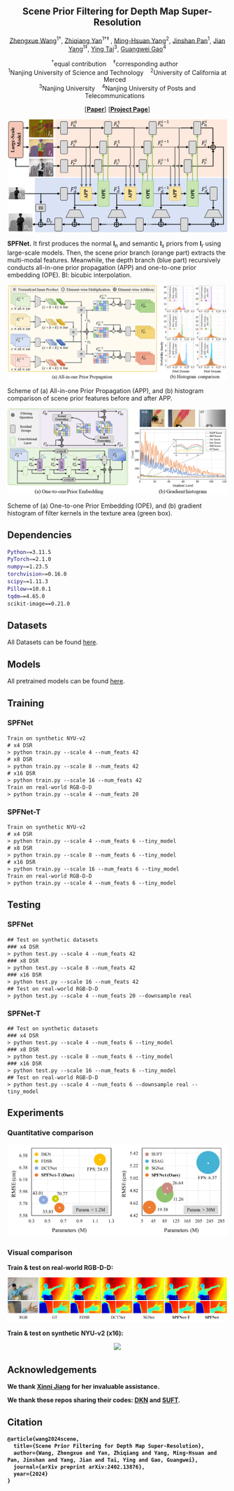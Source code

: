 <p align="center">
<h2 align="center"> Scene Prior Filtering for Depth Map Super-Resolution </h2>

<p align="center"><a href="https://scholar.google.com/citations?user=VogTuQkAAAAJ&hl=zh-CN">Zhengxue Wang</a><sup>1&dagger;</sup>, 
<a href="https://yanzq95.github.io/">Zhiqiang Yan</a><sup>1&dagger;&Dagger;	</sup>, 
<a href="https://faculty.ucmerced.edu/mhyang/">Ming-Hsuan Yang</a><sup>2</sup>, 
<a href="https://jspan.github.io/">Jinshan Pan</a><sup>1</sup>,
<a href="https://scholar.google.com/citations?user=6CIDtZQAAAAJ&hl=zh-CN">Jian Yang</a><sup>1&Dagger;</sup>,
<a href="https://tyshiwo.github.io/">Ying Tai</a><sup>3</sup>,
<a href="https://guangweigao.github.io/">Guangwei Gao</a><sup>4</sup>
</p>

<p align="center">
  <sup>&dagger;</sup>equal contribution&nbsp;&nbsp;&nbsp;
  <sup>&Dagger;</sup>corresponding author&nbsp;&nbsp;&nbsp;<br>
          <sup>1</sup>Nanjing University of Science and Technology&nbsp;&nbsp;&nbsp;
  <sup>2</sup>University of California at Merced&nbsp;&nbsp;&nbsp;<br>
  <sup>3</sup>Nanjing University&nbsp;&nbsp;&nbsp;
  <sup>4</sup>Nanjing University of Posts and Telecommunications&nbsp;&nbsp;&nbsp;
</p>

<p align="center">
[<a href="https://arxiv.org/pdf/2402.13876.pdf"><strong>Paper</strong></a>]
[<a href="https://yanzq95.github.io/projectpage/SPFNet/index.html"><strong>Project Page</strong></a>]
</p>

![model](Figs/Overview.png)

**SPFNet.** It first produces the normal $\boldsymbol I_{n}$ and semantic $\boldsymbol I_{s}$ priors from $\boldsymbol I_{r}$ using large-scale models. Then, the scene prior branch (orange part) extracts the multi-modal features. Meanwhile, the depth branch (blue part) recursively conducts all-in-one prior propagation (APP) and one-to-one prior embedding (OPE). BI: bicubic interpolation.

![model](Figs/APP.png)

Scheme of (a) All-in-one Prior Propagation (APP), and (b) histogram comparison of scene prior features before and after APP.

![model](Figs/OPE.png)

Scheme of (a) One-to-one Prior Embedding (OPE), and (b) gradient histogram of filter kernels in the texture area (green box). 




## Dependencies

```bash
Python==3.11.5
PyTorch==2.1.0
numpy==1.23.5 
torchvision==0.16.0
scipy==1.11.3
Pillow==10.0.1
tqdm==4.65.0
scikit-image==0.21.0
```

## Datasets
All Datasets can be found <a href="https://drive.google.com/file/d/10EtNWQyaC4TPRV7MY4d7E7OwTesixBEK/view?usp=sharing">here</a>.

## Models
All pretrained models can be found <a href="https://drive.google.com/drive/folders/1njJPTCmfe4YhLN-95awFrN2RhW5ThRdh?usp=sharing">here</a>.

## Training

### SPFNet
```
Train on synthetic NYU-v2
# x4 DSR
> python train.py --scale 4 --num_feats 42
# x8 DSR
> python train.py --scale 8 --num_feats 42
# x16 DSR
> python train.py --scale 16 --num_feats 42
Train on real-world RGB-D-D
> python train.py --scale 4 --num_feats 20 

```

### SPFNet-T
```
Train on synthetic NYU-v2
# x4 DSR
> python train.py --scale 4 --num_feats 6 --tiny_model
# x8 DSR
> python train.py --scale 8 --num_feats 6 --tiny_model
# x16 DSR
> python train.py --scale 16 --num_feats 6 --tiny_model
Train on real-world RGB-D-D
> python train.py --scale 4 --num_feats 6 --tiny_model
```

## Testing

### SPFNet
```
## Test on synthetic datasets
### x4 DSR
> python test.py --scale 4 --num_feats 42
### x8 DSR
> python test.py --scale 8 --num_feats 42
### x16 DSR
> python test.py --scale 16 --num_feats 42
## Test on real-world RGB-D-D
> python test.py --scale 4 --num_feats 20 --downsample real
```

### SPFNet-T
```
## Test on synthetic datasets
### x4 DSR
> python test.py --scale 4 --num_feats 6 --tiny_model
### x8 DSR
> python test.py --scale 8 --num_feats 6 --tiny_model
### x16 DSR
> python test.py --scale 16 --num_feats 6 --tiny_model
## Test on real-world RGB-D-D
> python test.py --scale 4 --num_feats 6 --downsample real --tiny_model
```

## Experiments

### Quantitative comparison

<p align="center">
<img src="Figs/Params_Time.png"/>
</p>

### Visual comparison

<b>Train & test on real-world RGB-D-D: <b/>
<p align="center">
<img src="Figs/Result_RGBDD_Real.png"/>
</p>

<b>Train & test on synthetic NYU-v2 (x16): <b/>
<p align="center">
<img src="Figs/Result_NYU.png"/>
</p>

## Acknowledgements

We thank [Xinni Jiang](https://jiangxinni.github.io/) for her invaluable assistance.

We thank these repos sharing their codes: [DKN](https://github.com/cvlab-yonsei/dkn) and [SUFT](https://github.com/ShiWuxuan/SUFT).


## Citation

```
@article{wang2024scene,
  title={Scene Prior Filtering for Depth Map Super-Resolution},
  author={Wang, Zhengxue and Yan, Zhiqiang and Yang, Ming-Hsuan and Pan, Jinshan and Yang, Jian and Tai, Ying and Gao, Guangwei},
  journal={arXiv preprint arXiv:2402.13876},
  year={2024}
}
```

